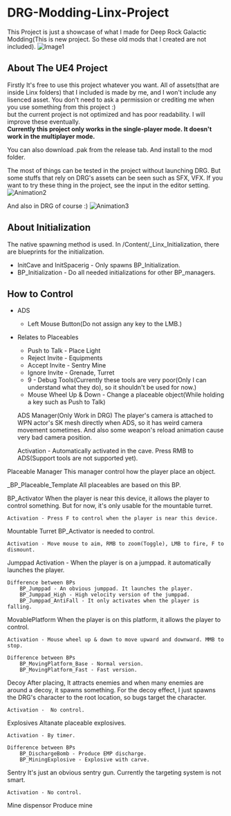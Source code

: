 # DRG-Modding-Linx-Project
This Project is just a showcase of what I made for Deep Rock Galactic Modding(This is new project. So these old mods that I created are not included). 
![Image1](https://user-images.githubusercontent.com/14234445/144624818-277b7bb6-5c99-45e3-b1cc-428b174679c4.png)

## About The UE4 Project
Firstly It's free to use this project whatever you want. All of assets(that are inside Linx folders) that I included is made by me, and I won't include any lisenced asset. You don't need to ask a permission or crediting me when you use something from this project :)  
but the current project is not optimized and has poor readability. I will improve these eventually.  
**Currently this project only works in the single-player mode. It doesn't work in the multiplayer mode.**  

You can also download .pak from the release tab. And install to the mod folder.

The most of things can be tested in the project without launching DRG. But some stuffs that rely on DRG's assets can be seen such as SFX, VFX. If you want to try these thing in the project, see the input in the editor setting.
![Animation2](https://user-images.githubusercontent.com/14234445/144623014-a6b03f50-1d22-45f2-8244-8cdef5ee5fff.gif)

And also in DRG of course :)
![Animation3](https://user-images.githubusercontent.com/14234445/144631303-8eeefe9c-a274-4d60-8277-6796b87a30ed.gif)


## About Initialization
The native spawning method is used. In /Content/_Linx_Initialization, there are blueprints for the initialization.  
  
- InitCave and InitSpacerig - Only spawns BP_Initialization.
- BP_Initialization - Do all needed initializations for other BP_managers.
	
## How to Control
- ADS   
	- Left Mouse Button(Do not assign any key to the LMB.)  
  
- Relates to Placeables  

	- Push to Talk - Place Light  
	- Reject Invite - Equipments  
	- Accept Invite - Sentry Mine  
	- Ignore Invite - Grenade, Turret  
	- 9 - Debug Tools(Currently these tools are very poor(Only I can understand what they do), so it shouldn't be used for now.)  
	- Mouse Wheel Up & Down - Change a placeable object(While holding a key such as Push to Talk)  
  
  ADS Manager(Only Work in DRG)
	The player's camera is attached to WPN actor's SK mesh directly when ADS, so it has weird camera movement sometimes. And also some weapon's reload animation cause very bad camera position.

	Activation - Automatically activated in the cave. Press RMB to ADS(Support tools are not supported yet). 

Placeable Manager
	This manager control how the player place an object.

_BP_Placeable_Template
	All placeables are based on this BP.

BP_Activator
	When the player is near this device, it allows the player to control something. But for now, it's only usable for the mountable turret.

	Activation - Press F to control when the player is near this device.

Mountable Turret
	BP_Activator is needed to control.

	Activation - Move mouse to aim, RMB to zoom(Toggle), LMB to fire, F to dismount.	

Jumppad
	Activation - When the player is on a jumppad. it automatically launches the player.

	Difference between BPs
		BP_Jumppad - An obvious jumppad. It launches the player.
		BP_Jumppad_High - High velocity version of the jumppad.
		BP_Jumppad_AntiFall - It only activates when the player is falling.

MovablePlatform
	When the player is on this platform, it allows the player to control. 

	Activation - Mouse wheel up & down to move upward and downward. MMB to stop.

	Difference between BPs
		BP_MovingPlatform_Base - Normal version.
		BP_MovingPlatform_Fast - Fast version.
Decoy
	After placing, It attracts enemies and when many enemies are around a decoy, it spawns something. For the decoy effect, I just spawns the DRG's character to the root location, so bugs target the character.

	Activation -  No control.

Explosives
	Altanate placeable explosives.

	Activation - By timer.

	Difference between BPs
		BP_DischargeBomb - Produce EMP discharge.
		BP_MiningExplosive - Explosive with carve.

Sentry
	It's just an obvious sentry gun. Currently the targeting system is not smart.

	Activation - No control.

Mine dispensor
	Produce mine 
